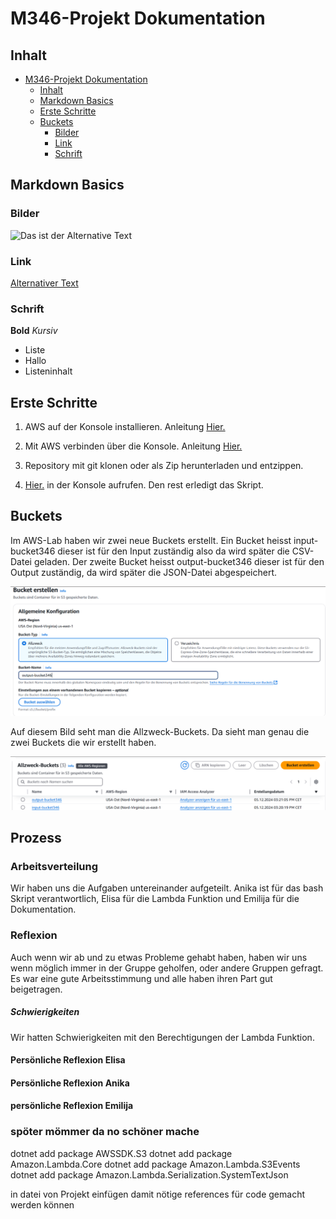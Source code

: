 # M346-Projekt Dokumentation

## Inhalt

- [M346-Projekt Dokumentation](#projekt-dokumentation)
  - [Inhalt](#inhalt)
  - [Markdown Basics](#markdown-basics)
  - [Erste Schritte](#erste-schritte)
  - [Buckets](#buckets)
    - [Bilder](#bilder)
    - [Link](#link)
    - [Schrift](#schrift)

## Markdown Basics

### Bilder

![Das ist der Alternative Text](./Bild_Pfad)

### Link

[Alternativer Text](https://www.markdownguide.org/basic-syntax/)

### Schrift

**Bold**
_Kursiv_

- Liste
- Hallo
- Listeninhalt

## Erste Schritte

1. AWS auf der Konsole installieren. Anleitung [Hier.](https://docs.aws.amazon.com/de_de/cli/latest/userguide/getting-started-install.html)

2. Mit AWS verbinden über die Konsole. Anleitung [Hier.](https://docs.aws.amazon.com/de_de/cli/latest/userguide/getting-started-install.html)

3. Repository mit git klonen oder als Zip herunterladen und entzippen.

4. [Hier.](https://docs.aws.amazon.com/de_de/cli/latest/userguide/getting-started-install.html) in der Konsole aufrufen. Den rest erledigt das Skript.

## Buckets

Im AWS-Lab haben wir zwei neue Buckets erstellt. Ein Bucket heisst input-bucket346 dieser ist für den Input zuständig also da wird später die CSV-Datei geladen. Der zweite Bucket heisst output-bucket346 dieser ist für den Output zuständig, da wird später die JSON-Datei abgespeichert.

![Bucket Name](./Bilder/BucketName.png)

Auf diesem Bild seht man die Allzweck-Buckets. Da sieht man genau die zwei Buckets die wir erstellt haben.

![Bucket List](./Bilder/BucketList.png)


## Prozess
### Arbeitsverteilung
Wir haben uns die Aufgaben untereinander aufgeteilt. Anika ist für das bash Skript verantwortlich, Elisa für die Lambda Funktion und Emilija für die Dokumentation. 

### Reflexion
Auch wenn wir ab und zu etwas Probleme gehabt haben, haben wir uns wenn möglich immer in der Gruppe geholfen, oder andere Gruppen gefragt. Es war eine gute Arbeitsstimmung und alle haben ihren Part gut beigetragen.
##### Schwierigkeiten
Wir hatten Schwierigkeiten mit den Berechtigungen der Lambda Funktion.

#### Persönliche Reflexion Elisa

#### Persönliche Reflexion Anika


#### persönliche Reflexion Emilija



### spöter mömmer da no schöner mache
dotnet add package AWSSDK.S3
dotnet add package Amazon.Lambda.Core
dotnet add package Amazon.Lambda.S3Events
dotnet add package Amazon.Lambda.Serialization.SystemTextJson

in datei von Projekt einfügen damit nötige references für code gemacht werden können